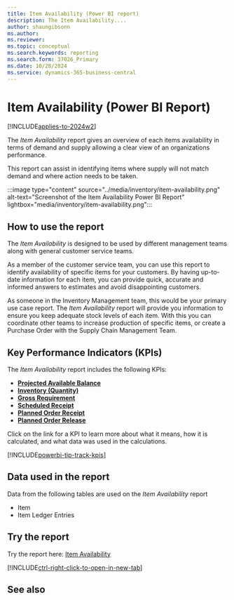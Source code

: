 ```yaml
---
title: Item Availability (Power BI report)
description: The Item Availability....
author: shaungibsonn
ms.author: 
ms.reviewer: 
ms.topic: conceptual
ms.search.keywords: reporting
ms.search.form: 37026_Primary
ms.date: 10/28/2024
ms.service: dynamics-365-business-central
---
```


# Item Availability (Power BI Report)
[!INCLUDE[applies-to-2024w2](../includes/applies-to-2024w2.md)]


The *Item Availability* report gives an overview of each items availability in terms of demand and supply allowing a clear view of an organizations performance. 

This report can assist in identifying items where supply will not match demand and where action needs to be taken.

:::image type="content" source="../media/inventory/item-availability.png" alt-text="Screenshot of the Item Availability Power BI Report" lightbox="media/inventory/item-availability.png":::

## How to use the report

The *Item Availability* is designed to be used by different management teams along with general customer service teams.

As a member of the customer service team, you can use this report to identify availability of specific items for your customers. By having up-to-date information for each item, you can provide quick, accurate and informed answers to estimates and avoid disappointing customers.

As someone in the Inventory Management team, this would be your primary use case report. The *Item Availability* report will provide you information to ensure you keep adequate stock levels of each item. With this you can coordinate other teams to increase production of specific items, or create a Purchase Order with the Supply Chain Management Team.

## Key Performance Indicators (KPIs)

The *Item Availability* report includes the following KPIs:

- [**Projected Available Balance**](####)
- [**Inventory (Quantity)**](####)
- [**Gross Requirement**](####)
- [**Scheduled Receipt**](####)
- [**Planned Order Receipt**](####)
- [**Planned Order Release**](####)

Click on the link for a KPI to learn more about what it means, how it is calculated, and what data was used in the calculations. 

[!INCLUDE[powerbi-tip-track-kpis](../includes/powerbi-tip-track-kpis.md)]

## Data used in the report

Data from the following tables are used on the *Item Availability* report
- Item
- Item Ledger Entries

## Try the report

Try the report here: [Item Availability](https://businesscentral.dynamics.com?page=37026)

[!INCLUDE[ctrl-right-click-to-open-in-new-tab](includes/ctrl-right-click-to-open-in-new-tab.md)]

## See also
